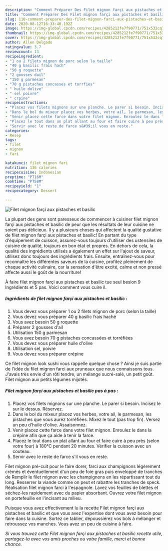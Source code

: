 ```yaml
---
description: "Comment Préparer Des Filet mignon farçi aux pistaches et basilic"
title: "Comment Préparer Des Filet mignon farçi aux pistaches et basilic"
slug: 110-comment-preparer-des-filet-mignon-farci-aux-pistaches-et-basilic
date: 2020-08-12T16:33:40.192Z
image: https://img-global.cpcdn.com/recipes/4285212fe7f90771/751x532cq70/filet-mignon-farci-aux-pistaches-et-basilic-photo-principale-de-la-recette.jpg
thumbnail: https://img-global.cpcdn.com/recipes/4285212fe7f90771/751x532cq70/filet-mignon-farci-aux-pistaches-et-basilic-photo-principale-de-la-recette.jpg
cover: https://img-global.cpcdn.com/recipes/4285212fe7f90771/751x532cq70/filet-mignon-farci-aux-pistaches-et-basilic-photo-principale-de-la-recette.jpg
author: Allen Delgado
ratingvalue: 3.7
reviewcount: 13
recipeingredient:
- "1 ou 2 filets mignon de porc selon la taille"
- "40 g basilic frais hach"
- "50 g roquette"
- "2 gousses dail"
- "150 g parmesan"
- "70 g pistaches concasses et torrfies"
- " huile dolive"
- " sel poivre"
- " crpine"
recipeinstructions:
- "Placez vos filets mignons sur une planche. Le parer si besoin. Incisez le sur le dessus. Réservez."
- "Dans le bol du mixeur placez vos herbes, votre ail, le parmesan, les pistaches que vous aurez torréfiées. Mixez le tout (pas trop fin). Versez un peu d&#39;huile d&#39;olive. Assaisonnez."
- "Venir placez cette farce dans votre filet mignon. Enroulez le dans la crépine afin que ça aide à tenir la farce."
- "Placez le tout dans un plat allant au four et faire cuire à peu près (selon votre four) à 180°C pendant 20 minutes. Vérifier la cuisson avec un couteau."
- "Servir avec le reste de farce s&#39;il vous en reste."
categories:
- Resep
tags:
- filet
- mignon
- fari

katakunci: filet mignon fari 
nutrition: 136 calories
recipecuisine: Indonesian
preptime: "PT16M"
cooktime: "PT58M"
recipeyield: "1"
recipecategory: Dessert

---
```



![Filet mignon farçi aux pistaches et basilic](https://img-global.cpcdn.com/recipes/4285212fe7f90771/751x532cq70/filet-mignon-farci-aux-pistaches-et-basilic-photo-principale-de-la-recette.jpg)

La plupart des gens sont paresseux de commencer à cuisiner filet mignon farçi aux pistaches et basilic de peur que les résultats de leur cuisine ne soient pas délicieux. Il y a plusieurs choses qui affectent la qualité gustative de filet mignon farçi aux pistaches et basilic! En partant du type d'équipement de cuisson, assurez-vous toujours d'utiliser des ustensiles de cuisine de qualité, toujours en bon état et propres. En dehors de cela, la qualité des ingrédients utilisés a également un effet sur l'ajout de saveur, utilisez donc toujours des ingrédients frais. Ensuite, entraînez-vous pour reconnaître les différentes saveurs de la cuisine, profitez pleinement de chaque activité culinaire, car la sensation d'être excité, calme et non pressé affecte aussi le goût de la nourriture!

<!--inarticleads1-->

À faire filet mignon farçi aux pistaches et basilic tue seul besion 9 Ingrédients et 5 pas. Voici comment vous cuire il.

##### Ingrédients de filet mignon farçi aux pistaches et basilic :

1. Vous devez vous préparer 1 ou 2 filets mignon de porc (selon la taille)
1. Vous devez vous préparer 40 g basilic frais haché
1. Vous avez besoin 50 g roquette
1. Préparer 2 gousses d&#39;ail
1. Utilisation 150 g parmesan
1. Vous avez besoin 70 g pistaches concassées et torréfiées
1. Vous devez vous préparer  huile d&#39;olive
1. Utilisation  sel, poivre
1. Vous devez vous préparer  crépine


Ce filet mignon look sushi vous rappelle quelque chose ? Ainsi je suis partie de l&#39;idée du filet mignon farci aux pruneaux que nous connaissons tous. J&#39;avais très envie d&#39;un rôti tendre, un mélange sucré-salé, un petit goût. Filet mignon aux petits légumes mijotés. 

<!--inarticleads2-->

##### Filet mignon farçi aux pistaches et basilic pas à pas :

1. Placez vos filets mignons sur une planche. Le parer si besoin. Incisez le sur le dessus. Réservez.
1. Dans le bol du mixeur placez vos herbes, votre ail, le parmesan, les pistaches que vous aurez torréfiées. Mixez le tout (pas trop fin). Versez un peu d&#39;huile d&#39;olive. Assaisonnez.
1. Venir placez cette farce dans votre filet mignon. Enroulez le dans la crépine afin que ça aide à tenir la farce.
1. Placez le tout dans un plat allant au four et faire cuire à peu près (selon votre four) à 180°C pendant 20 minutes. Vérifier la cuisson avec un couteau.
1. Servir avec le reste de farce s&#39;il vous en reste.


Filet mignon pré-cuit pour le faire dorer, farci aux champignons légèrement crémés et éventuellement d&#39;un peu de foie gras puis enveloppé de tranches de Remplir le filet mignon avec les champignons en les répartissant tout du long. Resserrer la viande comme on peut et rabattre les tranches de speck. Réalisation filet mignon farci à l&#39;espagnole. Lavez vos feuilles de blettes et séchez-les rapidement avec du papier absorbant. Ouvrez votre filet mignon en portefeuille en l&#39;incisant au milieu. 

<!--inarticleads1-->

<p>
Puisque vous avez effectivement lu la recette Filet mignon farçi aux pistaches et basilic et que vous avez l'expertise dont vous avez besoin pour faire dans la cuisine. Sortez ce tablier, dépoussiérez vos bols à mélanger et retroussez vos manches. Vous avez un peu de cuisine à faire.
</p>

<p>
<i>Si vous trouvez cette Filet mignon farçi aux pistaches et basilic recette utile, partagez-la avec vos amis proches ou votre famille, merci et bonne chance.</i>
</p>
